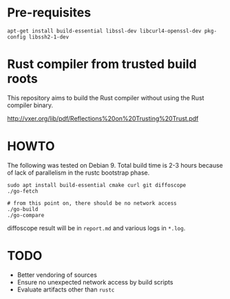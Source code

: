 Pre-requisites
=======

```
apt-get install build-essential libssl-dev libcurl4-openssl-dev pkg-config libssh2-1-dev
```

Rust compiler from trusted build roots
======

This repository aims to build the Rust compiler without using the Rust compiler binary.

http://vxer.org/lib/pdf/Reflections%20on%20Trusting%20Trust.pdf

HOWTO
======

The following was tested on Debian 9.  Total build time is 2-3 hours because of lack
of parallelism in the rustc bootstrap phase.

```
sudo apt install build-essential cmake curl git diffoscope
./go-fetch

# from this point on, there should be no network access
./go-build
./go-compare
```

diffoscope result will be in `report.md` and various logs in `*.log`.

TODO
======

- Better vendoring of sources
- Ensure no unexpected network access by build scripts
- Evaluate artifacts other than `rustc`

